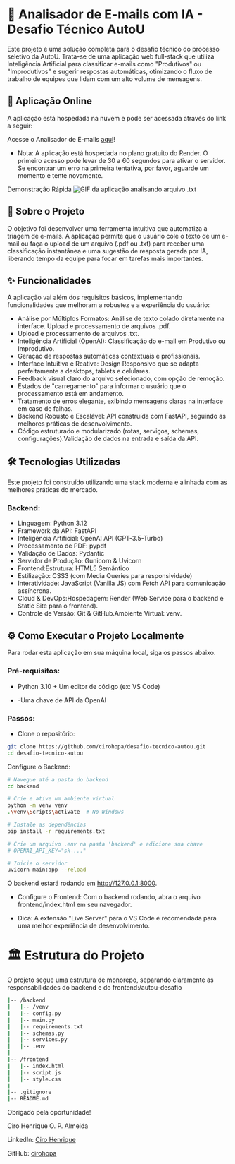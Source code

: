 # 📧 Analisador de E-mails com IA - Desafio Técnico AutoU
Este projeto é uma solução completa para o desafio técnico do processo seletivo da AutoU. Trata-se de uma aplicação web full-stack que utiliza Inteligência Artificial para classificar e-mails como "Produtivos" ou "Improdutivos" e sugerir respostas automáticas, otimizando o fluxo de trabalho de equipes que lidam com um alto volume de mensagens.

## 🚀 Aplicação Online
A aplicação está hospedada na nuvem e pode ser acessada através do link a seguir:

Acesse o Analisador de E-mails [aqui](https://autou-frontend-fnqw.onrender.com)!

- Nota: A aplicação está hospedada no plano gratuito do Render. O primeiro acesso pode levar de 30 a 60 segundos para ativar o servidor. Se encontrar um erro na primeira tentativa, por favor, aguarde um momento e tente novamente.

Demonstração Rápida 
![GIF da aplicação analisando arquivo .txt](./assets/analise-de-txt-autou.gif)

## 🎯 Sobre o Projeto
O objetivo foi desenvolver uma ferramenta intuitiva que automatiza a triagem de e-mails. A aplicação permite que o usuário cole o texto de um e-mail ou faça o upload de um arquivo (.pdf ou .txt) para receber uma classificação instantânea e uma sugestão de resposta gerada por IA, liberando tempo da equipe para focar em tarefas mais importantes.

## ✨ Funcionalidades
A aplicação vai além dos requisitos básicos, implementando funcionalidades que melhoram a robustez e a experiência do usuário:
- Análise por Múltiplos Formatos: Análise de texto colado diretamente na interface. Upload e processamento de arquivos .pdf.
- Upload e processamento de arquivos .txt.
- Inteligência Artificial (OpenAI): Classificação do e-mail em Produtivo ou Improdutivo.
- Geração de respostas automáticas contextuais e profissionais. 
- Interface Intuitiva e Reativa: Design Responsivo que se adapta perfeitamente a desktops, tablets e celulares.
- Feedback visual claro do arquivo selecionado, com opção de remoção.
- Estados de "carregamento" para informar o usuário que o processamento está em andamento.
- Tratamento de erros elegante, exibindo mensagens claras na interface em caso de falhas.
- Backend Robusto e Escalável: API construída com FastAPI, seguindo as melhores práticas de desenvolvimento.
- Código estruturado e modularizado (rotas, serviços, schemas, configurações).Validação de dados na entrada e saída da API. 

## 🛠️ Tecnologias Utilizadas
Este projeto foi construído utilizando uma stack moderna e alinhada com as melhores práticas do mercado.
### Backend:
- Linguagem: Python 3.12
- Framework da API: FastAPI
- Inteligência Artificial: OpenAI API (GPT-3.5-Turbo)
- Processamento de PDF: pypdf
- Validação de Dados: Pydantic
- Servidor de Produção: Gunicorn & Uvicorn
- Frontend:Estrutura: HTML5 Semântico
- Estilização: CSS3 (com Media Queries para responsividade)
- Interatividade: JavaScript (Vanilla JS) com Fetch API para comunicação assíncrona.
- Cloud & DevOps:Hospedagem: Render (Web Service para o backend e Static Site para o frontend).
- Controle de Versão: Git & GitHub.Ambiente Virtual: venv.

## ⚙️ Como Executar o Projeto Localmente
Para rodar esta aplicação em sua máquina local, siga os passos abaixo.

### Pré-requisitos:
- Python 3.10 + Um editor de código (ex: VS Code)

- -Uma chave de API da OpenAI

### Passos:
- Clone o repositório: 
```bash
git clone https://github.com/cirohopa/desafio-tecnico-autou.git
cd desafio-tecnico-autou
```
Configure o Backend:
```bash
# Navegue até a pasta do backend
cd backend

# Crie e ative um ambiente virtual
python -m venv venv
.\venv\Scripts\activate  # No Windows

# Instale as dependências
pip install -r requirements.txt

# Crie um arquivo .env na pasta 'backend' e adicione sua chave
# OPENAI_API_KEY="sk-..."

# Inicie o servidor
uvicorn main:app --reload
```
O backend estará rodando em http://127.0.0.1:8000.

- Configure o Frontend: Com o backend rodando, abra o arquivo frontend/index.html em seu navegador.

- Dica: A extensão "Live Server" para o VS Code é recomendada para uma melhor experiência de desenvolvimento.
# 🏛️ Estrutura do Projeto
O projeto segue uma estrutura de monorepo, separando claramente as responsabilidades do backend e do frontend:/autou-desafio
```bash
|-- /backend
|   |-- /venv
|   |-- config.py
|   |-- main.py
|   |-- requirements.txt
|   |-- schemas.py
|   |-- services.py
|   |-- .env
|
|-- /frontend
|   |-- index.html
|   |-- script.js
|   |-- style.css
|
|-- .gitignore
|-- README.md
```
Obrigado pela oportunidade!
 
Ciro Henrique O. P. Almeida

LinkedIn: [Ciro Henrique](www.linkedin.com/in/ciro-henrique)

GitHub: [cirohopa](https://github.com/cirohopa)
